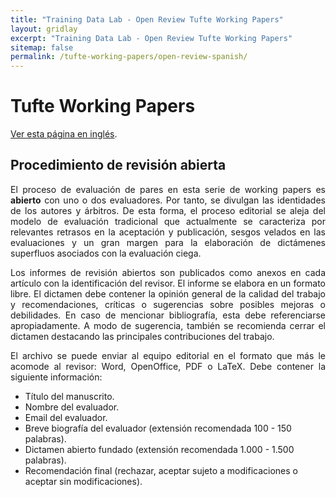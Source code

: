 ```yaml
---
title: "Training Data Lab - Open Review Tufte Working Papers"
layout: gridlay
excerpt: "Training Data Lab - Open Review Tufte Working Papers"
sitemap: false
permalink: /tufte-working-papers/open-review-spanish/
---
```


# Tufte Working Papers

<p align=" justify"><a href="/tufte-working-papers/open-review/">Ver esta página en inglés</a>.</p>

## Procedimiento de revisión abierta

<p align=" justify">El proceso de evaluación de pares en esta serie de working papers es <b>abierto</b> con uno o dos evaluadores. Por tanto, se divulgan las identidades de los autores y árbitros. De esta forma, el proceso editorial se aleja del modelo de evaluación tradicional que actualmente se caracteriza por relevantes retrasos en la aceptación y publicación, sesgos velados en las evaluaciones y un gran margen para la elaboración de dictámenes superfluos asociados con la evaluación ciega.</p>

<p align=" justify">Los informes de revisión abiertos son publicados como anexos en cada artículo con la identificación del revisor. El informe se elabora en un formato libre. El dictamen debe contener la opinión general de la calidad del trabajo y recomendaciones, críticas o sugerencias sobre posibles mejoras o debilidades. En caso de mencionar bibliografía, esta debe referenciarse apropiadamente. A modo de sugerencia, también se recomienda cerrar el dictamen destacando las principales contribuciones del trabajo.</p>

<p align=" justify">El archivo se puede enviar al equipo editorial en el formato que más le acomode al revisor: Word, OpenOffice, PDF o LaTeX. Debe contener la siguiente información:</p>

<ul>
<li>Título del manuscrito.</li>
<li>Nombre del evaluador.</li>
<li>Email del evaluador.</li>
<li>Breve biografía del evaluador (extensión recomendada 100 - 150 palabras).</li>
<li>Dictamen abierto fundado (extensión recomendada 1.000 - 1.500 palabras).</li>
<li>Recomendación final (rechazar, aceptar sujeto a modificaciones o aceptar sin modificaciones).</li>
</ul>
<br />
